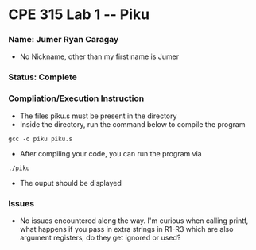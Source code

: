 # CPE 315 Lab 1 -- Piku

### Name: Jumer Ryan Caragay
- No Nickname, other than my first name is Jumer

### Status: Complete

### Compliation/Execution Instruction
  - The files piku.s must be present in the directory
  - Inside the directory, run the command below to compile the program
```
gcc -o piku piku.s
```
  - After compiling your code, you can run the program via
  ```
  ./piku
  ```
  - The ouput should be displayed

### Issues
- No issues encountered along the way. I'm curious when calling printf, what happens if you pass in extra strings in R1-R3 which are also argument registers, do they get ignored or used?

